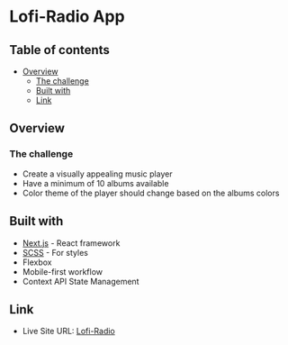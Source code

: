 # Lofi-Radio App

## Table of contents

- [Overview](#overview)
  - [The challenge](#the-challenge)
  - [Built with](#built-with)
  - [Link](#link)

## Overview

### The challenge

- Create a visually appealing music player
- Have a minimum of 10 albums available
- Color theme of the player should change based on the albums colors

## Built with

- [Next.js](https://nextjs.org/) - React framework
- [SCSS](https://styled-components.com/) - For styles
- Flexbox
- Mobile-first workflow
- Context API State Management

## Link

- Live Site URL: [Lofi-Radio](https://lofiradio.vercel.app/)
